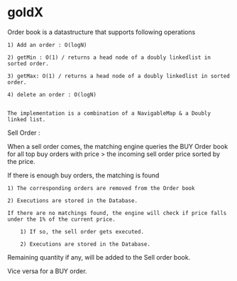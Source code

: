 # goldX

Order book is a datastructure that supports following operations

    1) Add an order : O(logN)

    2) getMin : O(1) / returns a head node of a doubly linkedlist in sorted order.

    3) getMax: O(1) / returns a head node of a doubly linkedlist in sorted order.

    4) delete an order : O(logN)
    

    The implementation is a combination of a NavigableMap & a Doubly linked list.

Sell Order :

When a sell order comes, the matching engine queries the BUY Order book for all top buy orders with price > the incoming sell order price sorted by the price. 


If there is enough buy orders, the matching is found 

    1) The corresponding orders are removed from the Order book
    
    2) Executions are stored in the Database.
    
    If there are no matchings found, the engine will check if price falls under the 1% of the current price.
    
        1) If so, the sell order gets executed.
        
        2) Executions are stored in the Database.
        
Remaining quantity if any, will be added to the Sell order book.

Vice versa for a BUY order.
